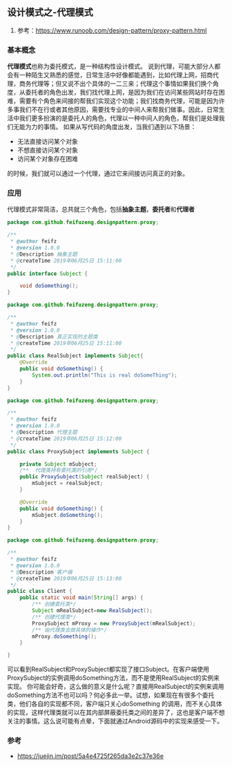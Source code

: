## 设计模式之-代理模式
1. 参考：https://www.runoob.com/design-pattern/proxy-pattern.html

### 基本概念

**代理模式**也称为委托模式，是一种结构性设计模式。
说到代理，可能大部分人都会有一种陌生又熟悉的感觉，日常生活中好像都能遇到，比如代理上网，招商代理，商务代理等；但又说不出个具体的一二三来；代理这个事情如果我们换个角度，从委托者的角色出发，我们找代理上网，是因为我们在访问某些网站时存在困难，需要有个角色来间接的帮我们实现这个功能；我们找商务代理，可能是因为许多事我们不在行或者其他原因，需要找专业的中间人来帮我们做事。因此，日常生活中我们更多扮演的是委托人的角色，代理以一种中间人的角色，帮我们是处理我们无能为力的事情。
如果从写代码的角度出发，当我们遇到以下场景：

* 无法直接访问某个对象
* 不想直接访问某个对象
* 访问某个对象存在困难

的时候，我们就可以通过一个代理，通过它来间接访问真正的对象。

### 应用
代理模式非常简洁，总共就三个角色，包括**抽象主题**，**委托者**和**代理者**
```java
package com.github.feifuzeng.designpattern.proxy;

/**
 * @author feifz
 * @version 1.0.0
 * @Description 抽象主题
 * @createTime 2019年06月25日 15:11:00
 */
public interface Subject {

    void doSomething();
}

```
```java
package com.github.feifuzeng.designpattern.proxy;

/**
 * @author feifz
 * @version 1.0.0
 * @Description 真正实现的主题类
 * @createTime 2019年06月25日 15:11:00
 */
public class RealSubject implements Subject{
    @Override
    public void doSomething() {
        System.out.println("This is real doSomeThing");
    }
}

```
```java
package com.github.feifuzeng.designpattern.proxy;

/**
 * @author feifz
 * @version 1.0.0
 * @Description 代理主题
 * @createTime 2019年06月25日 15:12:00
 */
public class ProxySubject implements Subject {

    private Subject mSubject;
    /**  代理类持有委托类的引用*/
    public ProxySubject(Subject realSubject) {
        mSubject = realSubject;
    }

    @Override
    public void doSomething() {
        mSubject.doSomething();
    }
}

```

```java
package com.github.feifuzeng.designpattern.proxy;

/**
 * @author feifz
 * @version 1.0.0
 * @Description 客户端
 * @createTime 2019年06月25日 15:13:00
 */
public class Client {
    public static void main(String[] args) {
        /** 创建委托类*/
        Subject mRealSubject=new RealSubject();
        /** 创建代理类*/
        ProxySubject mProxy = new ProxySubject(mRealSubject);
        /** 由代理类去做具体的操作*/
        mProxy.doSomething();
    }

}

```
可以看到RealSubject和ProxySubject都实现了接口Subject。在客户端使用ProxySubject的实例调用doSomething方法，而不是使用RealSubject的实例来实现。
你可能会好奇，这么做的意义是什么呢？直接用RealSubject的实例来调用doSomething方法不也可以吗？何必多此一举。试想，如果现在有很多个委托类，他们各自的实现都不同，客户端只关心doSomething 的调用，而不关心具体的实现，这样代理类就可以在其内部屏蔽委托类之间的差异了，这也是客户端不想关注的事情。这么说可能有点晕，下面就通过Android源码中的实现来感受一下。

### 参考
* https://juejin.im/post/5a4e4725f265da3e2c37e36e

